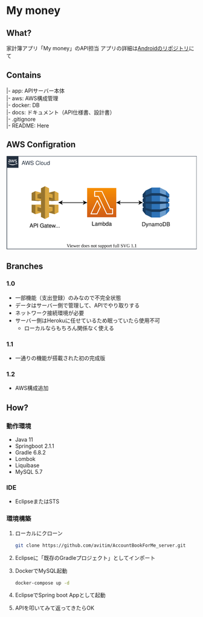 # My money

## What?

家計簿アプリ「My money」のAPI担当
アプリの詳細は[Androidのリポジトリ](https://github.com/avitim/AccountBookForMe_android)にて

## Contains

|- app: APIサーバー本体  
|- aws: AWS構成管理  
|- docker: DB  
|- docs: ドキュメント（API仕様書、設計書）  
|- .gitignore  
|- README: Here  

## AWS Configration

![AWS構成図](docs/aws.svg)

## Branches

### 1.0

* 一部機能（支出登録）のみなので不完全状態
* データはサーバー側で管理して、APIでやり取りする
* ネットワーク接続環境が必要
* サーバー側はHerokuに任せているため眠っていたら使用不可
  * ローカルならもちろん関係なく使える

### 1.1

* 一通りの機能が搭載された初の完成版

### 1.2

* AWS構成追加

## How?

### 動作環境

* Java 11
* Springboot 2.1.1
* Gradle 6.8.2
* Lombok
* Liquibase
* MySQL 5.7

### IDE

* EclipseまたはSTS

### 環境構築

1. ローカルにクローン

   ```zsh
   git clone https://github.com/avitim/AccountBookForMe_server.git
   ```

2. Eclipseに「既存のGradleプロジェクト」としてインポート
3. DockerでMySQL起動

    ```zsh
    docker-compose up -d
    ```

4. EclipseでSpring boot Appとして起動
5. APIを叩いてみて返ってきたらOK
